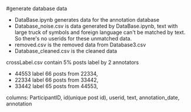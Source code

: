 #generate database data


* DataBase.ipynb generates data for the annotation database
* Database_noise.csv is data generated by DataBase.ipynb, text with large truck of symbols and foreign language can't be matched by text.
So there's no userids for these unmatched data.
* removed.csv is the removed data from Database3.csv 
* Database_cleaned.csv is the cleaned data

crossLabel.csv contain 5% posts label by 2 annotators 
* 44553 label 66 posts from 22334,
* 22334 label 66 posts from 33442,
* 33442 label 65 posts from 44553,

columns: ParticipantID, id(unique post id), userid, text, annotation_date, annotation